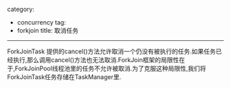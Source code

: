 category: 
- concurrency
tag:
- forkjoin
title: 取消任务
---
ForkJoinTask 提供的cancel()方法允许取消一个仍没有被执行的任务.如果任务已经执行,那么调用cancel()方法也无法取消.ForkJoin框架的局限性在于,ForkJoinPool线程池里的任务不允许被取消.为了克服这种局限性,我们将ForkJoinTask任务存储在TaskManager里.
